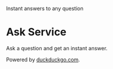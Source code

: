 Instant answers to any question

# Ask Service

Ask a question and get an instant answer.

Powered by [duckduckgo.com](https://duckduckgo.com).
